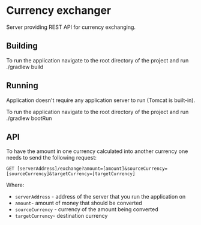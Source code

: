 # Currency exchanger
Server providing REST API for currency exchanging.

## Building
To run the application navigate to the root directory of the project and run ./gradlew build

## Running
Application doesn't require any application server to run (Tomcat is built-in).

To run the application navigate to the root directory of the project and run ./gradlew bootRun

## API
To have the amount in one currency calculated into another currency one needs to send the following request:
```
GET [serverAddress]/exchange?amount=[amount]&sourceCurrency=[sourceCurrency]&targetCurrency=[targetCurrency]
```

Where:
- `serverAddress` - address of the server that you run the application on
- `amount`- amount of money that should be converted
- `sourceCurrency` - currency of the amount being converted
- `targetCurrency`- destination currency
